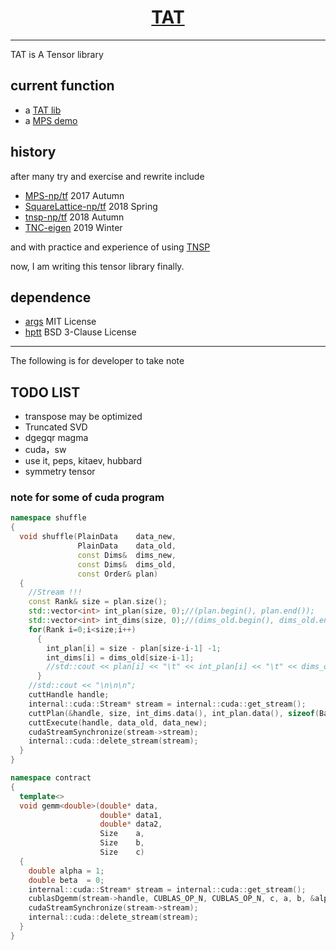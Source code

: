 <center>
  <h1>
    <a href="https://github.com/hzhangxyz/TAT">TAT</a>
  </h1>
</center>

---

TAT is A Tensor library

## current function
- a [TAT lib](https://github.com/hzhangxyz/TAT/blob/TAT/TAT.hpp)
- a [MPS demo](https://github.com/hzhangxyz/TAT/blob/TAT/Heisenberg_MPS_SU.cpp)

## history
after many try and exercise and rewrite include

- [MPS-np/tf](https://github.com/Aaaaaaaah/MPS) 2017 Autumn
- [SquareLattice-np/tf](https://github.com/Aaaaaaaah/SquareLattice) 2018 Spring
- [tnsp-np/tf](https://github.com/hzhangxyz/tnsp) 2018 Autumn
- [TNC-eigen](https://github.com/hzhangxyz/TNC) 2019 Winter

and with practice and experience of using [TNSP](https://arxiv.org/pdf/1708.00136.pdf)

now, I am writing this tensor library finally.

## dependence
- [args](https://github.com/Taywee/args) MIT License
- [hptt](https://github.com/springer13/hptt) BSD 3-Clause License

---
The following is for developer to take note

## TODO LIST
- transpose may be optimized
- Truncated SVD
- dgegqr magma
- cuda，sw
- use it, peps, kitaev, hubbard
- symmetry tensor

### note for some of cuda program
```c++
namespace shuffle
{
  void shuffle(PlainData    data_new,
               PlainData    data_old,
               const Dims&  dims_new,
               const Dims&  dims_old,
               const Order& plan)
  {
    //Stream !!!
    const Rank& size = plan.size();
    std::vector<int> int_plan(size, 0);//(plan.begin(), plan.end());
    std::vector<int> int_dims(size, 0);//(dims_old.begin(), dims_old.end());
    for(Rank i=0;i<size;i++)
      {
        int_plan[i] = size - plan[size-i-1] -1;
        int_dims[i] = dims_old[size-i-1];
        //std::cout << plan[i] << "\t" << int_plan[i] << "\t" << dims_old[i] << "\t" << int_dims[i] << "\n";
      }
    //std::cout << "\n\n\n";
    cuttHandle handle;
    internal::cuda::Stream* stream = internal::cuda::get_stream();
    cuttPlan(&handle, size, int_dims.data(), int_plan.data(), sizeof(Base), stream->stream);
    cuttExecute(handle, data_old, data_new);
    cudaStreamSynchronize(stream->stream);
    internal::cuda::delete_stream(stream);
  }
}

namespace contract
{
  template<>
  void gemm<double>(double* data,
                    double* data1,
                    double* data2,
                    Size    a,
                    Size    b,
                    Size    c)
  {
    double alpha = 1;
    double beta  = 0;
    internal::cuda::Stream* stream = internal::cuda::get_stream();
    cublasDgemm(stream->handle, CUBLAS_OP_N, CUBLAS_OP_N, c, a, b, &alpha, data2, c, data1, b, &beta, data, c);
    cudaStreamSynchronize(stream->stream);
    internal::cuda::delete_stream(stream);
  }
}
```
